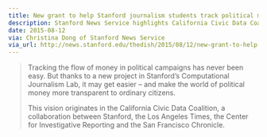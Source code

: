 ```yaml
---
title: New grant to help Stanford journalism students track political money flow
description: Stanford News Service highlights California Civic Data Coalition's Knight Foundation funding
date: 2015-08-12
via: Christina Dong of Stanford News Service
via_url: http://news.stanford.edu/thedish/2015/08/12/new-grant-to-help-stanford-journalism-students-track-political-money-flow/
---
```


> Tracking the flow of money in political campaigns has never been easy. But thanks to a new project in Stanford’s Computational Journalism Lab, it may get easier – and make the world of political money more transparent to ordinary citizens.
> 
> This vision originates in the California Civic Data Coalition, a collaboration between Stanford, the Los Angeles Times, the Center for Investigative Reporting and the San Francisco Chronicle.